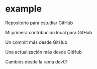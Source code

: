 # example

Repositorio para estudiar GitHub

Mi primera contribución local para GitHub

Un commit más desde GitHub

Una actualización más desde GitHub

Cambios desde la rama dev01